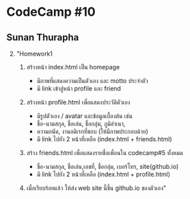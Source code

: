 # CodeCamp #10
## Sunan Thurapha

2. "Homework1

   1. สร้างหน้า index.html เป็น homepage 
      - มีภาพที่แสดงความเป็นตัวเอง และ motto ประจำตัว
      - มี link เข้าสู่หน้า profile และ friend 

   2. สร้างหน้า profile.html เพื่อแสดงประวัติตัวเอง 
      - มีรูปตัวเอง / avatar และข้อมูลเบื้องต้น เช่น
      - ชื่อ-นามสกุล,​ ชื่อเล่น, ชื่อกลุ่ม,​ ภูมิลำเนา, 
      - ความถนัด, งานอดิเรกที่ชอบ (ให้มีภาพประกอบด้วย)
      - มี link ไปยัง 2 หน้าที่เหลือ (index.html + friends.html)

   3. สร้าง friends.html เพื่อแสดงรายชื่อเพื่อนใน codecamp#5 ทั้งหมด
      - ชื่อ-นามสกุล,​ ชื่อเล่น,เลขที่, ชื่อกลุ่ม,​ เบอร์โทร, site(github.io) 
      - มี link ไปยัง 2 หน้าที่เหลือ (index.html + profile.html)

   4. เมื่อเรียบร้อยแล้ว ให้ส่ง web site นี้ขึ้น github.io ของตัวเอง"